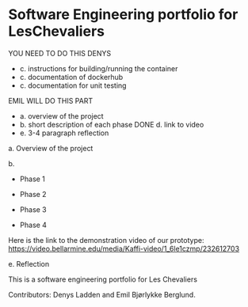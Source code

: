 # Software Engineering portfolio for LesChevaliers

YOU NEED TO DO THIS DENYS
- c. instructions for building/running the container
- c. documentation of dockerhub
- c. documentation for unit testing

EMIL WILL DO THIS PART
- a. overview of the project
- b. short description of each phase
DONE d. link to video
- e. 3-4 paragraph reflection

a.
Overview of the project





b. 
- Phase 1




- Phase 2



- Phase 3



- Phase 4

Here is the link to the demonstration video of our prototype: https://video.bellarmine.edu/media/Kaffi-video/1_6le1czmp/232612703


e. Reflection


This is a software engineering portfolio for Les Chevaliers

Contributors: Denys Ladden and Emil Bjørlykke Berglund.
